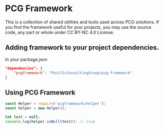 # PCG Framework
This is a collection of shared utilities and tools used across PCG solutions. If you find the framework useful for your projects, you may use the source code, any part or whole under CC BY-NC 4.0 License.

## Adding framework to your project dependencies.
In your package.json

```json
"dependencies": {
    "pcgframework": "PacificConsultingGroup/pcg-framework"
}
```

## Using PCG Framework
```js
const Helper = require('pcgframework/helper');
const helper = new Helper();

let test = null;
console.log(helper.isNull(test)); // true
```